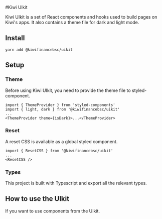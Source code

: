 #Kiwi UIkit


Kiwi UIkit is a set of React components and hooks used to build pages on Kiwi's apps. It also contains a theme file for dark and light mode.

## Install

`yarn add @kiwifinancebsc/uikit`

## Setup

### Theme

Before using Kiwi UIkit, you need to provide the theme file to styled-component.

```
import { ThemeProvider } from 'styled-components'
import { light, dark } from '@kiwifinancebsc/uikit'
...
<ThemeProvider theme={isDark}>...</ThemeProvider>
```

### Reset

A reset CSS is available as a global styled component.

```
import { ResetCSS } from '@kiwifinancebsc/uikit'
...
<ResetCSS />
```

### Types

This project is built with Typescript and export all the relevant types.

## How to use the UIkit

If you want to use components from the UIkit.
